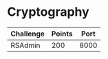 # Cryptography

| Challenge           | Points | Port |
| --------------------| ------ | ---- |
| RSAdmin             | 200    | 8000 |
